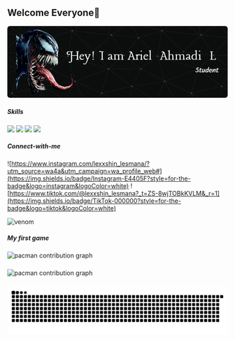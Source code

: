 ## Welcome Everyone👋

![header](img/github-header-image.png)

<!--
**lesmana185/lesmana185** is a ✨ _special_ ✨ repository because its `README.md` (this file) appears on your GitHub profile.

Here are some ideas to get you started:

- 🔭 I’m currently working on ...
- 🌱 I’m currently learning ...
- 👯 I’m looking to collaborate on ...
- 🤔 I’m looking for help with ...
- 💬 Ask me about ...
- 📫 How to reach me: ...
- 😄 Pronouns: ...
- ⚡ Fun fact: ...
-->
##### *Skills*
<img src="https://img.shields.io/badge/HTML5-E34F26?style=for-the-badge&logo=html5&logoColor=white" /> <img src="https://img.shields.io/badge/CSS3-1572B6?style=for-the-badge&logo=css3&logoColor=white" /> <img src="https://img.shields.io/badge/JavaScript-323330?style=for-the-badge&logo=javascript&logoColor=F7DF1E" /> <img src="https://img.shields.io/badge/Kotlin-B125EA?style=for-the-badge&logo=kotlin&logoColor=white" />


##### *Connect-with-me*

![https://www.instagram.com/lexxshin_lesmana/?utm_source=wa4a&utm_campaign=wa_profile_web#](https://img.shields.io/badge/Instagram-E4405F?style=for-the-badge&logo=instagram&logoColor=white) ![https://www.tiktok.com/@lexxshin_lesmana?_t=ZS-8wjTOBkKVLM&_r=1](https://img.shields.io/badge/TikTok-000000?style=for-the-badge&logo=tiktok&logoColor=white)

 ![venom](https://media4.giphy.com/media/v1.Y2lkPTc5MGI3NjExdHplMjg3M2U0NzZoYnh3YWV3MHA0NWt1c3RtenlvMWlxaTV2dXlhMiZlcD12MV9pbnRlcm5hbF9naWZfYnlfaWQmY3Q9Zw/Zni3OcpFieMSieQMw7/giphy.gif)


 ##### *My first game*
 <picture>
  <source media="(prefers-color-scheme: dark)" srcset="https://raw.githubusercontent.com/lesmana185/lesmana185/output/pacman-contribution-graph-dark.svg">
  <source media="(prefers-color-scheme: light)" srcset="https://raw.githubusercontent.com/lesmana185/lesmana185/output/pacman-contribution-graph.svg">
  <img alt="pacman contribution graph" src="https://raw.githubusercontent.com/lesmana185/lesmana185/output/pacman-contribution-graph.svg">
</picture>

###

<picture>
  <source media="(prefers-color-scheme: dark)" srcset="https://raw.githubusercontent.com/lesmana185/lesmana185/output/pacman-contribution-graph-dark.svg">
  <source media="(prefers-color-scheme: light)" srcset="https://raw.githubusercontent.com/lesmana185/lesmana185/output/pacman-contribution-graph.svg">
  <img alt="pacman contribution graph" src="https://raw.githubusercontent.com/lesmana185/lesmana185/output/pacman-contribution-graph.svg">
</picture>

###

<img src="https://raw.githubusercontent.com/lesmana185/lesmana185/output/snake.svg" alt="Snake animation" />

###